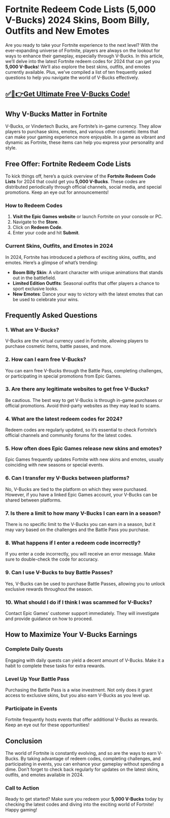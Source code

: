 # Fortnite Redeem Code Lists (5,000 V-Bucks) 2024 Skins, Boom Billy, Outfits and New Emotes

Are you ready to take your Fortnite experience to the next level? With the ever-expanding universe of Fortnite, players are always on the lookout for ways to enhance their gameplay, especially through V-Bucks. In this article, we’ll delve into the latest Fortnite redeem codes for 2024 that can get you **5,000 V-Bucks**! We’ll also explore the best skins, outfits, and emotes currently available. Plus, we’ve compiled a list of ten frequently asked questions to help you navigate the world of V-Bucks effectively.

## [✅🔴👉Get Ultimate Free V-Bucks Code!](https://mrlyons.github.io/freecode/)

## Why V-Bucks Matter in Fortnite

V-Bucks, or Vindertech Bucks, are Fortnite’s in-game currency. They allow players to purchase skins, emotes, and various other cosmetic items that can make your gaming experience more enjoyable. In a game as vibrant and dynamic as Fortnite, these items can help you express your personality and style.

## Free Offer: Fortnite Redeem Code Lists

To kick things off, here’s a quick overview of the **Fortnite Redeem Code Lists** for 2024 that could get you **5,000 V-Bucks**. These codes are distributed periodically through official channels, social media, and special promotions. Keep an eye out for announcements!

### How to Redeem Codes

1. **Visit the Epic Games website** or launch Fortnite on your console or PC.
2. Navigate to the **Store**.
3. Click on **Redeem Code**.
4. Enter your code and hit **Submit**.

### Current Skins, Outfits, and Emotes in 2024

In 2024, Fortnite has introduced a plethora of exciting skins, outfits, and emotes. Here’s a glimpse of what’s trending:

- **Boom Billy Skin**: A vibrant character with unique animations that stands out in the battlefield.
- **Limited Edition Outfits**: Seasonal outfits that offer players a chance to sport exclusive looks.
- **New Emotes**: Dance your way to victory with the latest emotes that can be used to celebrate your wins.

## Frequently Asked Questions

### 1. **What are V-Bucks?**

V-Bucks are the virtual currency used in Fortnite, allowing players to purchase cosmetic items, battle passes, and more.

### 2. **How can I earn free V-Bucks?**

You can earn free V-Bucks through the Battle Pass, completing challenges, or participating in special promotions from Epic Games.

### 3. **Are there any legitimate websites to get free V-Bucks?**

Be cautious. The best way to get V-Bucks is through in-game purchases or official promotions. Avoid third-party websites as they may lead to scams.

### 4. **What are the latest redeem codes for 2024?**

Redeem codes are regularly updated, so it’s essential to check Fortnite’s official channels and community forums for the latest codes.

### 5. **How often does Epic Games release new skins and emotes?**

Epic Games frequently updates Fortnite with new skins and emotes, usually coinciding with new seasons or special events.

### 6. **Can I transfer my V-Bucks between platforms?**

No, V-Bucks are tied to the platform on which they were purchased. However, if you have a linked Epic Games account, your V-Bucks can be shared between platforms.

### 7. **Is there a limit to how many V-Bucks I can earn in a season?**

There is no specific limit to the V-Bucks you can earn in a season, but it may vary based on the challenges and the Battle Pass you purchase.

### 8. **What happens if I enter a redeem code incorrectly?**

If you enter a code incorrectly, you will receive an error message. Make sure to double-check the code for accuracy.

### 9. **Can I use V-Bucks to buy Battle Passes?**

Yes, V-Bucks can be used to purchase Battle Passes, allowing you to unlock exclusive rewards throughout the season.

### 10. **What should I do if I think I was scammed for V-Bucks?**

Contact Epic Games’ customer support immediately. They will investigate and provide guidance on how to proceed.

## How to Maximize Your V-Bucks Earnings

### Complete Daily Quests

Engaging with daily quests can yield a decent amount of V-Bucks. Make it a habit to complete these tasks for extra rewards.

### Level Up Your Battle Pass

Purchasing the Battle Pass is a wise investment. Not only does it grant access to exclusive skins, but you also earn V-Bucks as you level up.

### Participate in Events

Fortnite frequently hosts events that offer additional V-Bucks as rewards. Keep an eye out for these opportunities!

## Conclusion

The world of Fortnite is constantly evolving, and so are the ways to earn V-Bucks. By taking advantage of redeem codes, completing challenges, and participating in events, you can enhance your gameplay without spending a dime. Don’t forget to check back regularly for updates on the latest skins, outfits, and emotes available in 2024.

### Call to Action

Ready to get started? Make sure you redeem your **5,000 V-Bucks** today by checking the latest codes and diving into the exciting world of Fortnite! Happy gaming!
